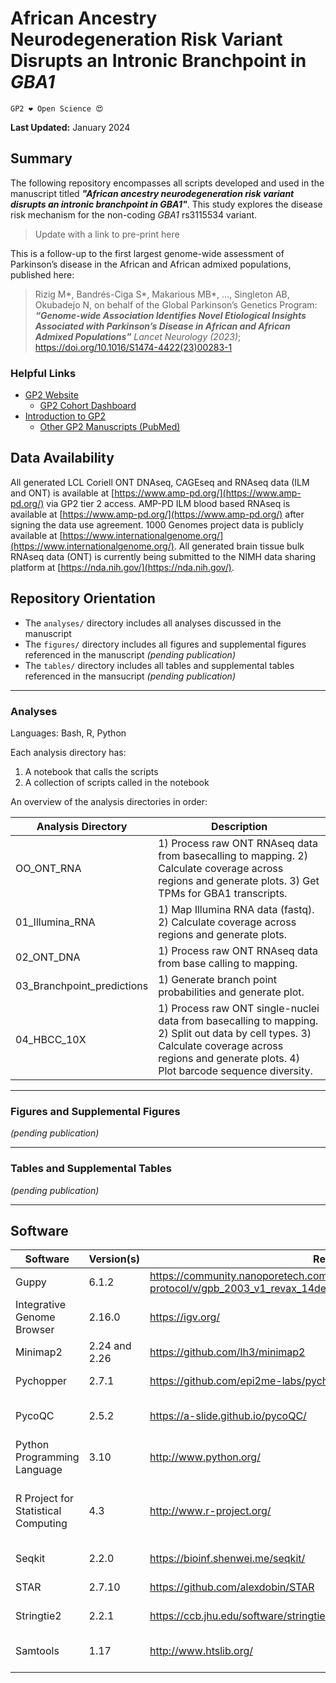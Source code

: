 # African Ancestry Neurodegeneration Risk Variant Disrupts an Intronic Branchpoint in *GBA1*

`GP2 ❤️ Open Science 😍`

**Last Updated:** January 2024

## Summary
The following repository encompasses all scripts developed and used in the manuscript titled _**"African ancestry neurodegeneration risk variant disrupts an intronic branchpoint in GBA1"**_. This study explores the disease risk mechanism for the non-coding _GBA1_ rs3115534 variant. 

> Update with a link to pre-print here

This is a follow-up to the first largest genome-wide assessment of Parkinson’s disease in the African and African admixed populations, published here:

> Rizig M*, Bandrés-Ciga S*, Makarious MB*, ..., Singleton AB, Okubadejo N, on behalf of the Global Parkinson’s Genetics Program: _**“Genome-wide Association Identifies Novel Etiological Insights Associated with Parkinson’s Disease in African and African Admixed Populations”**_ *Lancet Neurology (2023)*; https://doi.org/10.1016/S1474-4422(23)00283-1 

### Helpful Links 
- [GP2 Website](https://gp2.org/)
    - [GP2 Cohort Dashboard](https://gp2.org/cohort-dashboard-advanced/)
- [Introduction to GP2](https://movementdisorders.onlinelibrary.wiley.com/doi/10.1002/mds.28494)
    - [Other GP2 Manuscripts (PubMed)](https://pubmed.ncbi.nlm.nih.gov/?term=%22global+parkinson%27s+genetics+program%22)

## Data Availability

All generated LCL Coriell ONT DNAseq, CAGEseq and RNAseq data (ILM and ONT) is available at  [https://www.amp-pd.org/](https://www.amp-pd.org/) via GP2 tier 2 access. AMP-PD ILM blood based RNAseq is available at [https://www.amp-pd.org/](https://www.amp-pd.org/) after signing the data use agreement. 1000 Genomes project data is publicly available at [https://www.internationalgenome.org/](https://www.internationalgenome.org/). All generated brain tissue bulk RNAseq data (ONT) is currently being submitted to the NIMH data sharing platform at [https://nda.nih.gov/](https://nda.nih.gov/).

## Repository Orientation
- The `analyses/` directory includes all analyses discussed in the manuscript
- The `figures/` directory includes all figures and supplemental figures referenced in the manuscript *(pending publication)*
- The `tables/` directory includes all tables and supplemental tables referenced in the mansucript *(pending publication)*

---

### Analyses

Languages: Bash, R, Python

Each analysis directory has:
1. A notebook that calls the scripts
2. A collection of scripts called in the notebook

An overview of the analysis directories in order:

| Analysis Directory                   | Description                                                                                                                                                                                          |
|----------------------------|--------------------------------------------------------------------------------------------------------------------------------------------------------------------------------------------------|
| OO_ONT_RNA                 | 1) Process raw ONT RNAseq data from basecalling to mapping. 2) Calculate coverage across regions and generate plots. 3) Get TPMs for GBA1 transcripts.                                           |
| 01_Illumina_RNA            | 1) Map Illumina RNA data (fastq). 2) Calculate coverage across regions and generate plots.                                                                                                       |
| 02_ONT_DNA                 | 1) Process raw ONT RNAseq data from base calling to mapping.                                                                                                                                     |
| 03_Branchpoint_predictions | 1) Generate branch point probabilities and generate plot.                                                                                                                                              |
| 04_HBCC_10X                | 1) Process raw ONT single-nuclei data from basecalling to mapping. 2) Split out data by cell types. 3) Calculate coverage across regions and generate plots. 4) Plot barcode sequence diversity. |

---
### Figures and Supplemental Figures

*(pending publication)*

---
### Tables and Supplemental Tables 

*(pending publication)*

---


## Software
| Software                            | Version(s)    | Resource URL                                                                                                                                | RRID            | Notes                                                                                                                           |
|-------------------------------------|---------------|---------------------------------------------------------------------------------------------------------------------------------------------|-----------------|---------------------------------------------------------------------------------------------------------------------------------|
| Guppy                               | 6.1.2         | https://community.nanoporetech.com/docs/prepare/library_prep_protocols/Guppy-protocol/v/gpb_2003_v1_revax_14dec2018/guppy-software-overview | RRID:SCR_023196 | Basecalling Oxford Nanopore R9.4.1 files                                                                                        |
| Integrative Genome Browser          | 2.16.0        | https://igv.org/                                                                                                                            | RRID:SCR_011793 | Visualization of mapped sequenced files and transcripts                                                                         |
| Minimap2                            | 2.24 and 2.26 | https://github.com/lh3/minimap2                                                                                                             | RRID:SCR_018550 | Mapping of long-read sequencing files                                                                                           |
| Pychopper                           | 2.7.1         | https://github.com/epi2me-labs/pychopper                                                                                                    | RRID:SCR_018966 | Identify, orient, and trim Oxford Nanopore cDNA full length reads                                                               |
| PycoQC                              | 2.5.2         | https://a-slide.github.io/pycoQC/                                                                                                           | RRID:SCR_024185 | Generate quality reports for Oxford Nanopore sequencing runs                                                                    |
| Python Programming Language         | 3.10          | http://www.python.org/                                                                                                                      | RRID:SCR_008394 | pandas;seqio; Used for sorting through fastq files and data manipulation                                                        |
| R Project for Statistical Computing | 4.3           | http://www.r-project.org/                                                                                                                   | RRID:SCR_001905 | branchpointer;dplyr;ggplot2;Used for generating coverage plots, running regression, and calculating branch point probabilities. |
| Seqkit                              | 2.2.0         | https://bioinf.shenwei.me/seqkit/                                                                                                           | RRID:SCR_018926 | Generate sequencing statistics from Oxford Nanopore raw data                                                                    |
| STAR                                | 2.7.10        | https://github.com/alexdobin/STAR                                                                                                           | RRID:SCR_004463 | Mapping of short-read sequencing files                                                                                          |
| Stringtie2                          | 2.2.1         | https://ccb.jhu.edu/software/stringtie/                                                                                                     | RRID:SCR_016323 | Transcript calling and quantification                                                                                           |
| Samtools                            | 1.17          | http://www.htslib.org/                                                                                                                      | RRID:SCR_002105 | Calculate sequencing depth, subset bams, convert bams to fastq                                                                  |
